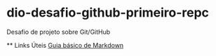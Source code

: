 # dio-desafio-github-primeiro-repc
Desafio de projeto sobre Git/GitHub 

** Links Úteis
[Guia básico de Markdown](https://docs.pipz.com/central-de-ajuda/learning-center/guia-basico-de-markdown#open)
